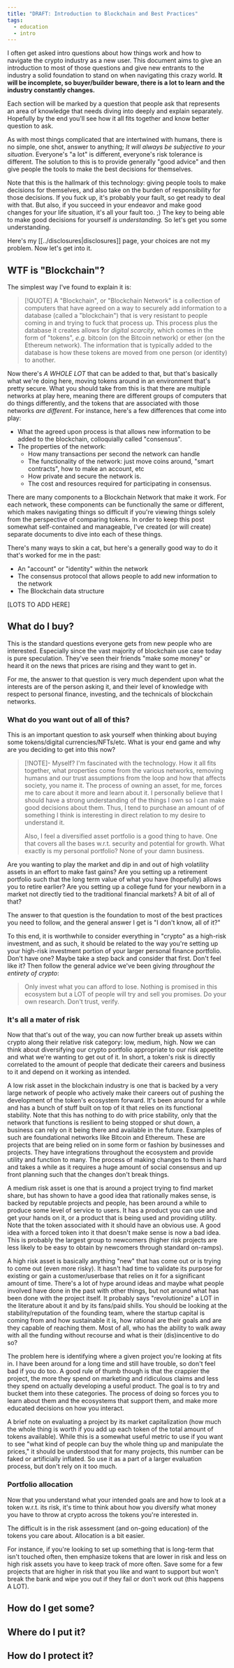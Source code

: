 ```yaml
---
title: "DRAFT: Introduction to Blockchain and Best Practices"
tags:
  - education
  - intro
---
```

I often get asked intro questions about how things work and how to navigate the crypto industry as a new user. This document aims to give an introduction to most of those questions and give new entrants to the industry a solid foundation to stand on when navigating this crazy world. **It will be incomplete, so buyer/builder beware, there is a lot to learn and the industry constantly changes.**

Each section will be marked by a question that people ask that represents an area of knowledge that needs diving into deeply and explain separately. Hopefully by the end you'll see how it all fits together and know better question to ask. 

As with most things complicated that are intertwined with humans, there is no simple, one shot, answer to anything; _It will always be subjective to your situation_. Everyone's "a lot" is different, everyone's risk tolerance is different. The solution to this is to provide generally "good advice" and then give people the tools to make the best decisions for themselves.

Note that this is the hallmark of this technology: giving people tools to make decisions for themselves, and also take on the burden of responsibility for those decisions. If you fuck up, it's probably your fault, so get ready to deal with that. But also, if you succeed in your endeavor and make good changes for your life situation, it's all your fault too. ;)  The key to being able to make good decisions for yourself _is understanding._ So let's get you some understanding.  

Here's my [[../disclosures|disclosures]] page, your choices are not my problem. Now let's get into it.
## WTF is "Blockchain"?
The simplest way I've found to explain it is:

> [!QUOTE] A "Blockchain", or "Blockchain Network" is a collection of computers that have agreed on a way to securely add information to a database (called a "blockchain") that is very resistant to people coming in and trying to fuck that process up. This process plus the database it creates allows for _digital scarcity_, which comes in the form of "tokens", _e.g._ bitcoin (on the Bitcoin network) or ether (on the Ethereum network). The information that is typically added to the database is how these tokens are moved from one person (or identity) to another.  

Now there's _A WHOLE LOT_ that can be added to that, but that's basically what we're doing here, moving tokens around in an environment that's pretty secure. What you should take from this is that there are multiple networks at play here, meaning there are different groups of computers that do things differently, and the tokens that are associated with those networks _are different_. For instance, here's a few differences that come into play:
- What the agreed upon process is that allows new information to be added to the blockchain, colloquially called "consensus".
- The properties of the network:
	- How many transactions per second the network can handle
	- The functionality of the network: just move coins around, "smart contracts", how to make an account, etc
	- How private and secure the network is.
	- The cost and resources required for participating in consensus.

There are many components to a Blockchain Network that make it work. For each network, these components can be functionally the same or different, which makes navigating things so difficult if you're viewing things solely from the perspective of comparing tokens. In order to keep this post somewhat self-contained and manageable, I've created (or will create) separate documents to dive into each of these things. 

There's many ways to skin a cat, but here's a generally good way to do it that's worked for me in the past:
- An "account" or "identity" within the network
- The consensus protocol that allows people to add new information to the network
- The Blockchain data structure

[LOTS TO ADD HERE]
## What do I buy?
This is the standard questions everyone gets from new people who are interested. Especially since the vast majority of blockchain use case today is pure speculation. They've seen their friends "make some money" or heard it on the news that prices are rising and they want to get in. 

For me, the answer to that question is very much dependent upon what the interests are of the person asking it, and their level of knowledge with respect to personal finance, investing, and the technicals of blockchain networks. 

### What do you want out of all of this?
This is an important question to ask yourself when thinking about buying some tokens/digital currencies/NFTs/etc. What is your end game and why are you deciding to get into this now?

> [!NOTE]- Myself? I'm fascinated with the technology. 
> How it all fits together, what properties come from the various networks, removing humans and our trust assumptions from the loop and how that affects society, you name it. The process of owning an asset, for me, forces me to care about it more and learn about it. I personally believe that I should have a strong understanding of the things I own so I can make good decisions about them. Thus, I tend to purchase an amount of of something I think is interesting in direct relation to my desire to understand it. 
>
> Also, I feel a diversified asset portfolio is a good thing to have. One that covers all the bases w.r.t. security and potential for growth. What exactly is my personal portfolio? None of your damn business. 

Are you wanting to play the market and dip in and out of high volatility assets in an effort to make fast gains? Are you setting up a retirement portfolio such that the long term value of what you have (hopefully) allows you to retire earlier? Are you setting up a college fund for your newborn in a market not directly tied to the traditional financial markets? A bit of all of that?

The answer to that question is the foundation to most of the best practices you need to follow, and the general answer I get is "I don't know, all of it?"

To this end, it is worthwhile to consider everything in "crypto" as a high-risk investment, and as such, it should be related to the way you're setting up your high-risk investment portion of your larger personal finance portfolio. Don't have one? Maybe take a step back and consider that first. Don't feel like it? Then follow the general advice we've been giving _throughout the entirety of crypto_: 

> Only invest what you can afford to lose. Nothing is promised in this ecosystem but a LOT of people will try and sell you promises. Do your own research. Don't trust, verify. 


### It's all a mater of risk
Now that that's out of the way, you can now further break up assets within crypto along their relative risk category: low, medium, high. Now we can think about diversifying our crypto portfolio appropriate to our risk appetite and what we're wanting to get out of it. In short, a token's risk is directly correlated to the amount of people that dedicate their careers and business to it and depend on it working as intended. 

A low risk asset in the blockchain industry is one that is backed by a very large network of people who actively make their careers out of pushing the development of the token's ecosystem forward. It's been around for a while and has a bunch of stuff built on top of it that relies on its functional stability. Note that this has nothing to do with price stability, only that the network that functions is resilient to being stopped or shut down, a business can rely on it being there and available in the future. Examples of such are foundational networks like Bitcoin and Ethereum. These are projects that are being relied on in some form or fashion by businesses and projects. They have integrations throughout the ecosystem and provide utility and function to many. The process of making changes to them is hard  and takes a while as it requires a huge amount of social consensus and up front planning such that the changes don't break things. 

A medium risk asset is one that is around a project trying to find market share, but has shown to have a good idea that rationally makes sense, is backed by reputable projects and people, has been around a while to produce some level of service to users. It has a product you can use and get your hands on it, or a product that is being used and providing utility. Note that the token associated with it should have an obvious use. A good idea with a forced token into it that doesn't make sense is now a bad idea. This is probably the largest group to newcomers (higher risk projects are less likely to be easy to obtain by newcomers through standard on-ramps). 

A high risk asset is basically anything "new" that has come out or is trying to come out (even more risky). It hasn't had time to validate its purpose for existing or gain a customer/userbase that relies on it for a significant amount of time. There's a lot of hype around ideas and maybe what people involved have done in the past with other things, but not around what has been done with the project itself. It probably says "revolutionize" a LOT in the literature about it and by its fans/paid shills. You should be looking at the stability/reputation of the founding team, where the startup capital is coming from and how sustainable it is, how rational are their goals and are they capable of reaching them. Most of all, who has the ability to walk away with all the funding without recourse and what is their (dis)incentive to do so?

The problem here is identifying where a given project you're looking at fits in. I have been around for a long time and still have trouble, so don't feel bad if you do too. A good rule of thumb though is that the crappier the project, the more they spend on marketing and ridiculous claims and less they spend on actually developing a useful product. The goal is to try and bucket them into these categories. The process of doing so forces you to learn about them and the ecosystems that support them, and make more educated decisions on how you interact. 

A brief note on evaluating a project by its market capitalization (how much the whole thing is worth if you add up each token of the total amount of tokens available). While this is a somewhat useful metric to use if you want to see "what kind of people can buy the whole thing up and manipulate the prices," it should be understood that for many projects, this number can be faked or artificially inflated. So use it as a part of a larger evaluation process, but don't rely on it too much. 

### Portfolio allocation
Now that you understand what your intended goals are and how to look at a token w.r.t. its risk, it's time to think about how you diversify what money you have to throw at crypto across the tokens you're interested in. 

The difficult is in the risk assessment (and on-going education) of the tokens you care about. Allocation is a bit easier. 

For instance, if you're looking to set up something that is long-term that isn't touched often, then emphasize tokens that are lower in risk and less on high risk assets you have to keep track of more often. Save some for a few projects that are higher in risk that you like and want to support but won't break the bank and wipe you out if they fail or don't work out (this happens A LOT).
## How do I get some? 


## Where do I put it?


## How do I protect it?